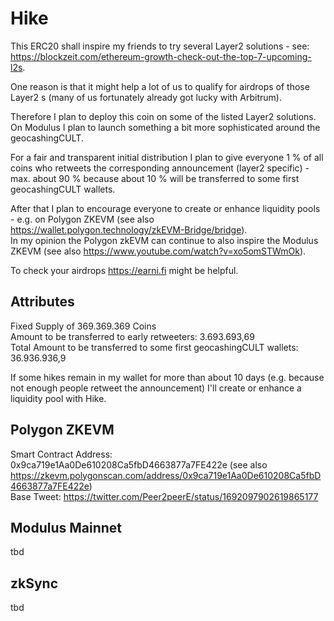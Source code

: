 # Hike

This ERC20 shall inspire my friends to try several Layer2 solutions - see: https://blockzeit.com/ethereum-growth-check-out-the-top-7-upcoming-l2s.  

One reason is that it might help a lot of us to qualify for airdrops of those Layer2 s (many of us fortunately already got lucky with Arbitrum).   

Therefore I plan to deploy this coin on some of the listed Layer2 solutions. On Modulus I plan to launch something a bit more sophisticated around the geocashingCULT.  

For a fair and transparent initial distribution I plan to give everyone 1 % of all coins who retweets the corresponding announcement (layer2 specific) - max. about 90 % because about 10 % will be transferred to some first geocashingCULT wallets.   

After that I plan to encourage everyone to create or enhance liquidity pools - e.g. on Polygon ZKEVM (see also https://wallet.polygon.technology/zkEVM-Bridge/bridge).  
In my opinion the Polygon zkEVM can continue to also inspire the Modulus ZKEVM (see also https://www.youtube.com/watch?v=xo5omSTWmOk).   


To check your airdrops https://earni.fi might be helpful.

## Attributes
Fixed Supply of 369.369.369 Coins  
Amount to be transferred to early retweeters: 3.693.693,69   
Total Amount to be transferred to some first geocashingCULT wallets: 36.936.936,9   

If some hikes remain in my wallet for more than about 10 days (e.g. because not enough people retweet the announcement) I'll create or enhance a liquidity pool with Hike.  



## Polygon ZKEVM
Smart Contract Address: 0x9ca719e1Aa0De610208Ca5fbD4663877a7FE422e (see also https://zkevm.polygonscan.com/address/0x9ca719e1Aa0De610208Ca5fbD4663877a7FE422e)   
Base Tweet: https://twitter.com/Peer2peerE/status/1692097902619865177

## Modulus Mainnet
tbd

## zkSync
tbd






